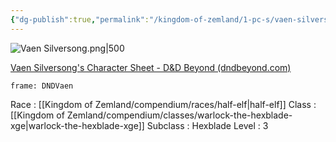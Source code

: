 ```yaml
---
{"dg-publish":true,"permalink":"/kingdom-of-zemland/1-pc-s/vaen-silversong/"}
---
```




![Vaen Silversong.png|500](/img/user/Kingdom%20of%20Zemland/z_Attachments/Vaen%20Silversong.png)

[Vaen Silversong's Character Sheet - D&D Beyond (dndbeyond.com)](https://www.dndbeyond.com/characters/117842007)

```custom-frames
frame: DNDVaen
```

Race : [[Kingdom of Zemland/compendium/races/half-elf\|half-elf]] 
Class : [[Kingdom of Zemland/compendium/classes/warlock-the-hexblade-xge\|warlock-the-hexblade-xge]]
Subclass : Hexblade
Level : 3